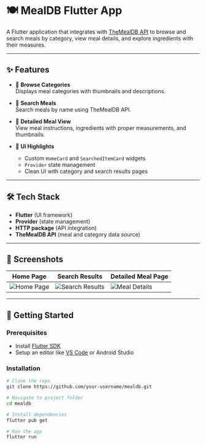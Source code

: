 # 🍽️ MealDB Flutter App

A Flutter application that integrates with [TheMealDB API](https://www.themealdb.com) to browse and search meals by category, view meal details, and explore ingredients with their measures.

---

## ✨ Features

- 📂 **Browse Categories**  
  Displays meal categories with thumbnails and descriptions.

- 🔎 **Search Meals**  
  Search meals by name using TheMealDB API.

- 📖 **Detailed Meal View**  
  View meal instructions, ingredients with proper measurements, and thumbnails.

- 🎨 **UI Highlights**  
  - Custom `HomeCard` and `SearchedItemCard` widgets  
  - `Provider` state management  
  - Clean UI with category and search results pages

---

## 🛠️ Tech Stack

- **Flutter** (UI framework)  
- **Provider** (state management)  
- **HTTP package** (API integration)  
- **TheMealDB API** (meal and category data source)

---

## 📸 Screenshots

| Home Page | Search Results | Detailed Meal Page |
|-----------|----------------|--------------------|
| ![Home Page](homepage.jpg) | ![Search Results](searchresults.jpg) | ![Meal Details](detailed.jpg) |



---

## 🚀 Getting Started

### Prerequisites
- Install [Flutter SDK](https://docs.flutter.dev/get-started/install)  
- Setup an editor like [VS Code](https://code.visualstudio.com/) or Android Studio  

### Installation
```bash
# Clone the repo
git clone https://github.com/your-username/mealdb.git

# Navigate to project folder
cd mealdb

# Install dependencies
flutter pub get

# Run the app
flutter run
